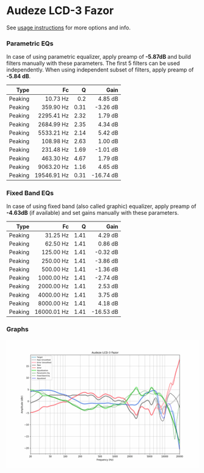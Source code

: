 # Audeze LCD-3 Fazor
See [usage instructions](https://github.com/jaakkopasanen/AutoEq#usage) for more options and info.

### Parametric EQs
In case of using parametric equalizer, apply preamp of **-5.87dB** and build filters manually
with these parameters. The first 5 filters can be used independently.
When using independent subset of filters, apply preamp of **-5.84 dB**.

| Type    | Fc          |    Q | Gain      |
|--------:|------------:|-----:|----------:|
| Peaking | 10.73 Hz    | 0.2  | 4.85 dB   |
| Peaking | 359.90 Hz   | 0.31 | -3.26 dB  |
| Peaking | 2295.41 Hz  | 2.32 | 1.79 dB   |
| Peaking | 2684.99 Hz  | 2.35 | 4.34 dB   |
| Peaking | 5533.21 Hz  | 2.14 | 5.42 dB   |
| Peaking | 108.98 Hz   | 2.63 | 1.00 dB   |
| Peaking | 231.48 Hz   | 1.69 | -1.01 dB  |
| Peaking | 463.30 Hz   | 4.67 | 1.79 dB   |
| Peaking | 9063.20 Hz  | 1.16 | 4.65 dB   |
| Peaking | 19546.91 Hz | 0.31 | -16.74 dB |

### Fixed Band EQs
In case of using fixed band (also called graphic) equalizer, apply preamp of **-4.63dB**
(if available) and set gains manually with these parameters.

| Type    | Fc          |    Q | Gain      |
|--------:|------------:|-----:|----------:|
| Peaking | 31.25 Hz    | 1.41 | 4.29 dB   |
| Peaking | 62.50 Hz    | 1.41 | 0.86 dB   |
| Peaking | 125.00 Hz   | 1.41 | -0.32 dB  |
| Peaking | 250.00 Hz   | 1.41 | -3.86 dB  |
| Peaking | 500.00 Hz   | 1.41 | -1.36 dB  |
| Peaking | 1000.00 Hz  | 1.41 | -2.74 dB  |
| Peaking | 2000.00 Hz  | 1.41 | 2.53 dB   |
| Peaking | 4000.00 Hz  | 1.41 | 3.75 dB   |
| Peaking | 8000.00 Hz  | 1.41 | 4.18 dB   |
| Peaking | 16000.01 Hz | 1.41 | -16.53 dB |

### Graphs
![](./Audeze%20LCD-3%20Fazor.png)